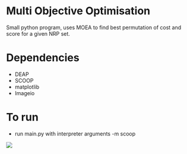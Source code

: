 # Multi Objective Optimisation

Small python program, uses MOEA to find best permutation of cost and score for a given NRP set.

# Dependencies
  - DEAP
  - SCOOP
  - matplotlib
  - Imageio

# To run

  - run main.py with interpreter arguments -m scoop


![](NRP4_Results.gif)